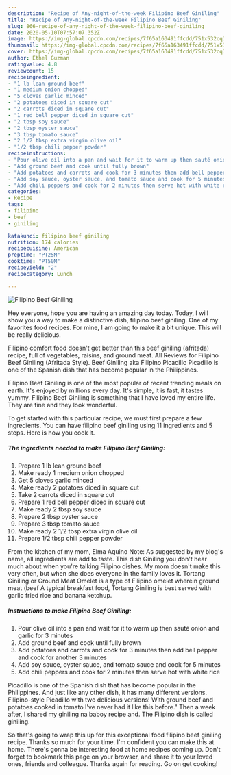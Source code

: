 ```yaml
---
description: "Recipe of Any-night-of-the-week Filipino Beef Giniling"
title: "Recipe of Any-night-of-the-week Filipino Beef Giniling"
slug: 866-recipe-of-any-night-of-the-week-filipino-beef-giniling
date: 2020-05-10T07:57:07.352Z
image: https://img-global.cpcdn.com/recipes/7f65a163491ffcdd/751x532cq70/filipino-beef-giniling-recipe-main-photo.jpg
thumbnail: https://img-global.cpcdn.com/recipes/7f65a163491ffcdd/751x532cq70/filipino-beef-giniling-recipe-main-photo.jpg
cover: https://img-global.cpcdn.com/recipes/7f65a163491ffcdd/751x532cq70/filipino-beef-giniling-recipe-main-photo.jpg
author: Ethel Guzman
ratingvalue: 4.8
reviewcount: 15
recipeingredient:
- "1 lb lean ground beef"
- "1 medium onion chopped"
- "5 cloves garlic minced"
- "2 potatoes diced in square cut"
- "2 carrots diced in square cut"
- "1 red bell pepper diced in square cut"
- "2 tbsp soy sauce"
- "2 tbsp oyster sauce"
- "3 tbsp tomato sauce"
- "2 1/2 tbsp extra virgin olive oil"
- "1/2 tbsp chili pepper powder"
recipeinstructions:
- "Pour olive oil into a pan and wait for it to warm up then sauté onion and garlic for 3 minutes"
- "Add ground beef and cook until fully brown"
- "Add potatoes and carrots and cook for 3 minutes then add bell pepper and cook for another 3 minutes"
- "Add soy sauce, oyster sauce, and tomato sauce and cook for 5 minutes"
- "Add chili peppers and cook for 2 minutes then serve hot with white rice"
categories:
- Recipe
tags:
- filipino
- beef
- giniling

katakunci: filipino beef giniling 
nutrition: 174 calories
recipecuisine: American
preptime: "PT25M"
cooktime: "PT50M"
recipeyield: "2"
recipecategory: Lunch

---
```



![Filipino Beef Giniling](https://img-global.cpcdn.com/recipes/7f65a163491ffcdd/751x532cq70/filipino-beef-giniling-recipe-main-photo.jpg)

Hey everyone, hope you are having an amazing day today. Today, I will show you a way to make a distinctive dish, filipino beef giniling. One of my favorites food recipes. For mine, I am going to make it a bit unique. This will be really delicious.

Filipino comfort food doesn&#39;t get better than this beef giniling (afritada) recipe, full of vegetables, raisins, and ground meat. All Reviews for Filipino Beef Giniling (Afritada Style). Beef Giniling aka Filipino Picadillo Picadillo is one of the Spanish dish that has become popular in the Philippines.

Filipino Beef Giniling is one of the most popular of recent trending meals on earth. It's enjoyed by millions every day. It's simple, it is fast, it tastes yummy. Filipino Beef Giniling is something that I have loved my entire life. They are fine and they look wonderful.


To get started with this particular recipe, we must first prepare a few ingredients. You can have filipino beef giniling using 11 ingredients and 5 steps. Here is how you cook it.

<!--inarticleads1-->

##### The ingredients needed to make Filipino Beef Giniling:

1. Prepare 1 lb lean ground beef
1. Make ready 1 medium onion chopped
1. Get 5 cloves garlic minced
1. Make ready 2 potatoes diced in square cut
1. Take 2 carrots diced in square cut
1. Prepare 1 red bell pepper diced in square cut
1. Make ready 2 tbsp soy sauce
1. Prepare 2 tbsp oyster sauce
1. Prepare 3 tbsp tomato sauce
1. Make ready 2 1/2 tbsp extra virgin olive oil
1. Prepare 1/2 tbsp chili pepper powder


From the kitchen of my mom, Elma Aquino Note: As suggested by my blog&#39;s name, all ingredients are add to taste. This dish Giniling you don&#39;t hear much about when you&#39;re talking Filipino dishes. My mom doesn&#39;t make this very often, but when she does everyone in the family loves it. Tortang Giniling or Ground Meat Omelet is a type of Filipino omelet wherein ground meat (beef A typical breakfast food, Tortang Giniling is best served with garlic fried rice and banana ketchup. 

<!--inarticleads2-->

##### Instructions to make Filipino Beef Giniling:

1. Pour olive oil into a pan and wait for it to warm up then sauté onion and garlic for 3 minutes
1. Add ground beef and cook until fully brown
1. Add potatoes and carrots and cook for 3 minutes then add bell pepper and cook for another 3 minutes
1. Add soy sauce, oyster sauce, and tomato sauce and cook for 5 minutes
1. Add chili peppers and cook for 2 minutes then serve hot with white rice


Picadillo is one of the Spanish dish that has become popular in the Philippines. And just like any other dish, it has many different versions. Filipino-style Picadillo with two delicious versions! With ground beef and potatoes cooked in tomato I&#39;ve never had it like this before.&#34; Then a week after, I shared my giniling na baboy recipe and. The Filipino dish is called giniling. 

So that's going to wrap this up for this exceptional food filipino beef giniling recipe. Thanks so much for your time. I'm confident you can make this at home. There's gonna be interesting food at home recipes coming up. Don't forget to bookmark this page on your browser, and share it to your loved ones, friends and colleague. Thanks again for reading. Go on get cooking!
